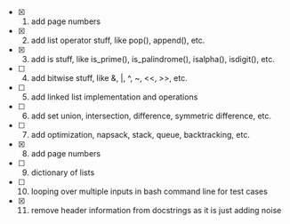 - [X] 1. add page numbers
- [X] 2. add list operator stuff, like pop(), append(), etc.
- [X] 3. add is stuff, like is_prime(), is_palindrome(), isalpha(), isdigit(), etc.
- [ ] 4. add bitwise stuff, like &, |, ^, ~, <<, >>, etc.
- [ ] 5. add linked list implementation and operations
- [ ] 6. add set union, intersection, difference, symmetric difference, etc.
- [ ] 7. add optimization, napsack, stack, queue, backtracking, etc.
- [X] 8. add page numbers
- [ ] 9. dictionary of lists
- [ ] 10. looping over multiple inputs in bash command line for test cases
- [X] 11. remove header information from docstrings as it is just adding noise
